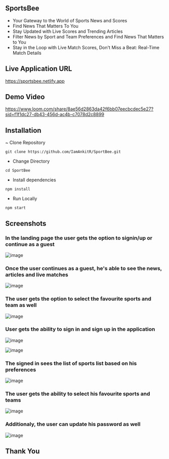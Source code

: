 ## SportsBee
<ul>
  <li>Your Gateway to the World of Sports News and Scores </li>
  <li>Find News That Matters To You </li>
  <li>Stay Updated with Live Scores and Trending Articles</li>
  <li>Filter News by Sport and Team Preferences and Find News That Matters to You </li>
  <li>Stay in the Loop with Live Match Scores, Don't Miss a Beat: Real-Time Match Details </li>
</ul>


## Live Application URL 

https://sportsbee.netlify.app


## Demo Video 

https://www.loom.com/share/8ae56d2863da42f6bb07eecbcdec5e27?sid=f1f1dc27-db43-456d-ac4b-c7078d2c8899


## Installation

~ Clone Repository 

```
git clone https://github.com/IamAnkitR/SportBee.git

```

- Change Directory
```
cd SportBee

```

- Install dependencies
```
npm install

```

- Run Locally

```
npm start

```

## Screenshots

### In the landing page the user gets the option to signin/up or continue as a guest
![image](https://github.com/IamAnkitR/SportBee/assets/104831310/c2ec5999-732c-4c0a-aed4-68c13446dfcf)

### Once the user continues as a guest, he's able to see the news, articles and live matches
![image](https://github.com/IamAnkitR/SportBee/assets/104831310/f9936eca-beb9-4062-94b1-4f658c3d6b03)

### The user gets the option to select the favourite sports and team as well
![image](https://github.com/IamAnkitR/SportBee/assets/104831310/9d70cfa7-0ece-4830-b4e7-19e857b81dd4)

### User gets the ability to sign in and sign up in the application
![image](https://github.com/IamAnkitR/SportBee/assets/104831310/d3775300-e47e-4d49-86ce-cd311ca92378)

![image](https://github.com/IamAnkitR/SportBee/assets/104831310/3945bd40-4746-4c29-97d4-fe524d67d9cf)

### The signed in sees the list of sports list based on his preferences
![image](https://github.com/IamAnkitR/SportBee/assets/104831310/bd5b8736-1b7f-494d-bd17-bd445d98181d)

### The user gets the ability to select his favourite sports and teams
![image](https://github.com/IamAnkitR/SportBee/assets/104831310/e0be1f61-986e-4f7b-af01-298be93ad08d)

### Additionaly, the user can update his password as well
![image](https://github.com/IamAnkitR/SportBee/assets/104831310/04233ea3-2b64-49ae-8378-cfab199a81be)



## Thank You 







